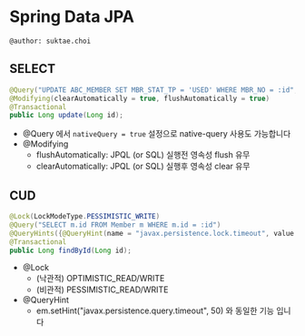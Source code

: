 # Spring Data JPA

```
@author: suktae.choi
```

## SELECT

```java
@Query("UPDATE ABC_MEMBER SET MBR_STAT_TP = 'USED' WHERE MBR_NO = :id", nativeQuery = true)
@Modifying(clearAutomatically = true, flushAutomatically = true)
@Transactional
public Long update(Long id);
```

- @Query 에서 `nativeQuery = true` 설정으로 native-query 사용도 가능합니다
- @Modifying
  - flushAutomatically: JPQL (or SQL) 실행전 영속성 flush 유무
  - clearAutomatically: JPQL (or SQL) 실행후 영속성 clear 유무

## CUD

```java
@Lock(LockModeType.PESSIMISTIC_WRITE)
@Query("SELECT m.id FROM Member m WHERE m.id = :id")
@QueryHints({@QueryHint(name = "javax.persistence.lock.timeout", value = "5000")}) // lock timeout 설정 (5초)
@Transactional
public Long findById(Long id);
```

- @Lock
  - (낙관적) OPTIMISTIC_READ/WRITE 
  - (비관적) PESSIMISTIC_READ/WRITE
- @QueryHint
  - em.setHint("javax.persistence.query.timeout", 50) 와 동일한 기능 입니다